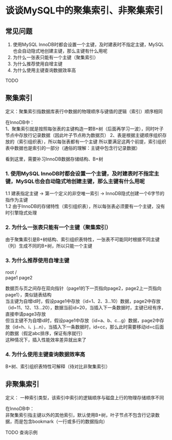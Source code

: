 # 谈谈MySQL中的聚集索引、非聚集索引

## 常见问题
1. 使用MySQL InnoDB时都会设置一个主键，及时建表时不指定主键，MySQL也会自动隐式地创建主键，那么主键有什么用呢 
2. 为什么一张表只能有一个主键（聚集索引） 
3. 为什么推荐使用自增主键  
4. 为什么使用主键查询数据效率高

TODO  

## 聚集索引
定义：聚集索引指数据库表行中数据的物理顺序与键值的逻辑（索引）顺序相同  

在InnoDB中：     
1、聚集索引就是按照每张表的主键构造一颗B+树（后面再学习一波），同时叶子节点中存放行记录数据（因此叶子节点称为数据页） 
2、表是根据主键顺序组织存放的（索引组织表），所以每张表都有一个主键 
所以要满足这两个前提，索引组织表中数据也是索引的一部分（通俗的理解：主键中包含行记录数据）  

看到这里，需要补习InnoDB数据存储结构、B+树  

### 1. 使用MySQL InnoDB时都会设置一个主键，及时建表时不指定主键，MySQL也会自动隐式地创建主键，那么主键有什么用呢  
1.1 建表指定主键 -> 第一个定义的非空唯一索引 -> InnoDB隐式创建一个6字节的指作为主键  
1.2 由于InnoDB的存储特性（索引组织表），所以每张表必须要有一个主键，没有时引擎隐式处理

### 2. 为什么一张表只能有一个主键（聚集索引） 
由于聚集索引是B+树结构、索引组织表特性，一张表不可能同时根据不同主键（列）生成不同的B+树，所以只能一个主键  


### 3. 为什么推荐使用自增主键  
   root
   /  \
page1  page2 

数据页与页之间存在双向指针（page1的下一页指向page2，page2上一页指向page1），类似链表结构  
当主键为自增id时，假设page1中存放（id=1、2、3...10）数据，page2中存放（id=11、12、13...20），数据当前id=20，当插入下一条数据时，主键已经有序，直接申请page3存放  
但当主键不为自增id时，假设page1中存放（id=a、b、c...g）数据，page2中存放（id=h、i、j...n），当插入下一条数据时，id=cc，那么此时需要移动id=c后面的数据（假定abc排序，保证有序就行）  
这种情况下，插入性能效率差异就出来了


### 4. 为什么使用主键查询数据效率高
B+树、索引组织表特性可解释（待对比非聚集索引）


## 非聚集索引
定义： 一种索引类型，该索引中索引的逻辑顺序与磁盘上行的物理存储顺序不同  

在InnoDB中：  
非聚集索引指主键以外的其他索引，默认使用B+树，叶子节点不包含行记录数据，而是包含bookmark（一行或多行的数据指向）  

TODO 查询示例



